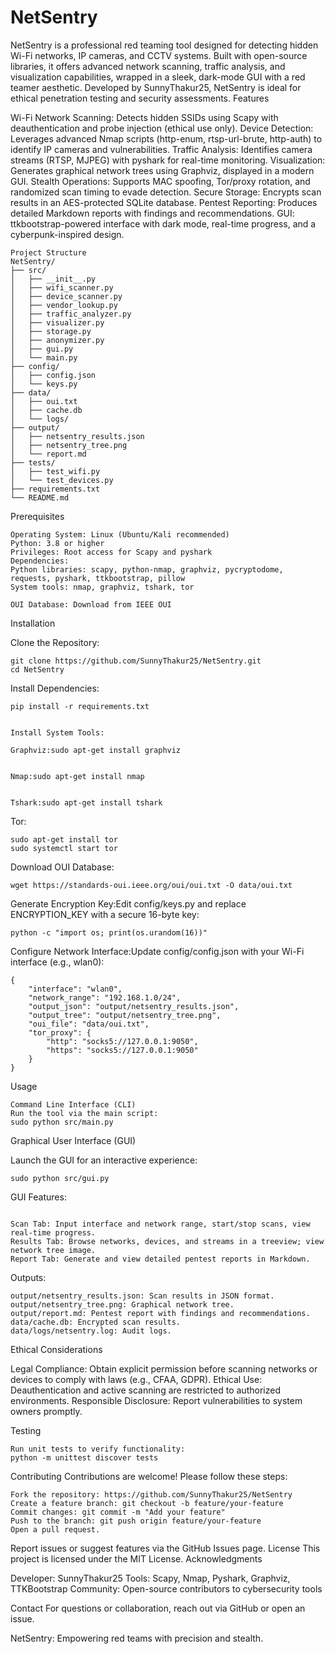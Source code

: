 # NetSentry

NetSentry is a professional red teaming tool designed for detecting hidden Wi-Fi networks, IP cameras, and CCTV systems. Built with open-source libraries, it offers advanced network scanning, traffic analysis, and visualization capabilities, wrapped in a sleek, dark-mode GUI with a red teamer aesthetic. Developed by SunnyThakur25, NetSentry is ideal for ethical penetration testing and security assessments.
Features

Wi-Fi Network Scanning: Detects hidden SSIDs using Scapy with deauthentication and probe injection (ethical use only).
Device Detection: Leverages advanced Nmap scripts (http-enum, rtsp-url-brute, http-auth) to identify IP cameras and vulnerabilities.
Traffic Analysis: Identifies camera streams (RTSP, MJPEG) with pyshark for real-time monitoring.
Visualization: Generates graphical network trees using Graphviz, displayed in a modern GUI.
Stealth Operations: Supports MAC spoofing, Tor/proxy rotation, and randomized scan timing to evade detection.
Secure Storage: Encrypts scan results in an AES-protected SQLite database.
Pentest Reporting: Produces detailed Markdown reports with findings and recommendations.
GUI: ttkbootstrap-powered interface with dark mode, real-time progress, and a cyberpunk-inspired design.
```
Project Structure
NetSentry/
├── src/
│   ├── __init__.py
│   ├── wifi_scanner.py
│   ├── device_scanner.py
│   ├── vendor_lookup.py
│   ├── traffic_analyzer.py
│   ├── visualizer.py
│   ├── storage.py
│   ├── anonymizer.py
│   ├── gui.py
│   └── main.py
├── config/
│   ├── config.json
│   └── keys.py
├── data/
│   ├── oui.txt
│   ├── cache.db
│   └── logs/
├── output/
│   ├── netsentry_results.json
│   ├── netsentry_tree.png
│   └── report.md
├── tests/
│   ├── test_wifi.py
│   └── test_devices.py
├── requirements.txt
└── README.md
```
Prerequisites
```
Operating System: Linux (Ubuntu/Kali recommended)
Python: 3.8 or higher
Privileges: Root access for Scapy and pyshark
Dependencies:
Python libraries: scapy, python-nmap, graphviz, pycryptodome, requests, pyshark, ttkbootstrap, pillow
System tools: nmap, graphviz, tshark, tor
```
```
OUI Database: Download from IEEE OUI
```
Installation

Clone the Repository:
```
git clone https://github.com/SunnyThakur25/NetSentry.git
cd NetSentry
```



Install Dependencies:
```
pip install -r requirements.txt


Install System Tools:

Graphviz:sudo apt-get install graphviz


Nmap:sudo apt-get install nmap


Tshark:sudo apt-get install tshark

```

Tor:
```
sudo apt-get install tor
sudo systemctl start tor
```



Download OUI Database:
```
wget https://standards-oui.ieee.org/oui/oui.txt -O data/oui.txt
```

Generate Encryption Key:Edit config/keys.py and replace ENCRYPTION_KEY with a secure 16-byte key:
```
python -c "import os; print(os.urandom(16))"
```

Configure Network Interface:Update config/config.json with your Wi-Fi interface (e.g., wlan0):
```
{
    "interface": "wlan0",
    "network_range": "192.168.1.0/24",
    "output_json": "output/netsentry_results.json",
    "output_tree": "output/netsentry_tree.png",
    "oui_file": "data/oui.txt",
    "tor_proxy": {
        "http": "socks5://127.0.0.1:9050",
        "https": "socks5://127.0.0.1:9050"
    }
}
```


Usage
```
Command Line Interface (CLI)
Run the tool via the main script:
sudo python src/main.py
```
Graphical User Interface (GUI)

Launch the GUI for an interactive experience:
```
sudo python src/gui.py
```
GUI Features:
```

Scan Tab: Input interface and network range, start/stop scans, view real-time progress.
Results Tab: Browse networks, devices, and streams in a treeview; view network tree image.
Report Tab: Generate and view detailed pentest reports in Markdown.
```
Outputs:
```
output/netsentry_results.json: Scan results in JSON format.
output/netsentry_tree.png: Graphical network tree.
output/report.md: Pentest report with findings and recommendations.
data/cache.db: Encrypted scan results.
data/logs/netsentry.log: Audit logs.
```
Ethical Considerations

Legal Compliance: Obtain explicit permission before scanning networks or devices to comply with laws (e.g., CFAA, GDPR).
Ethical Use: Deauthentication and active scanning are restricted to authorized environments.
Responsible Disclosure: Report vulnerabilities to system owners promptly.

Testing
```
Run unit tests to verify functionality:
python -m unittest discover tests
```
Contributing
Contributions are welcome! Please follow these steps:
```
Fork the repository: https://github.com/SunnyThakur25/NetSentry
Create a feature branch: git checkout -b feature/your-feature
Commit changes: git commit -m "Add your feature"
Push to the branch: git push origin feature/your-feature
Open a pull request.
```
Report issues or suggest features via the GitHub Issues page.
License
This project is licensed under the MIT License.
Acknowledgments

Developer: SunnyThakur25
Tools: Scapy, Nmap, Pyshark, Graphviz, TTKBootstrap
Community: Open-source contributors to cybersecurity tools

Contact
For questions or collaboration, reach out via GitHub or open an issue.

NetSentry: Empowering red teams with precision and stealth.
